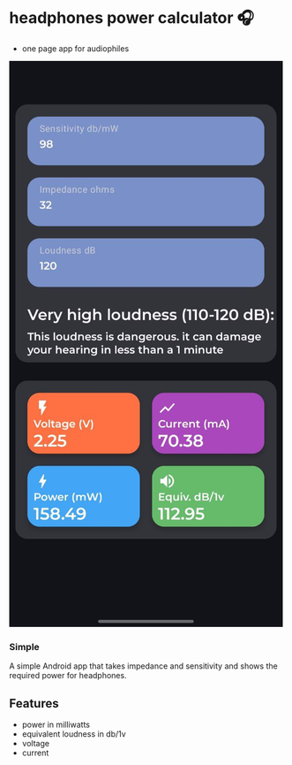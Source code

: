 # headphones power calculator 🎧
- one page app for audiophiles 

![app image](./images/app_image.jpg)

### Simple
A simple Android app that takes impedance and sensitivity and shows the required power for headphones.

## Features
- power in milliwatts
- equivalent loudness in db/1v
- voltage
- current
